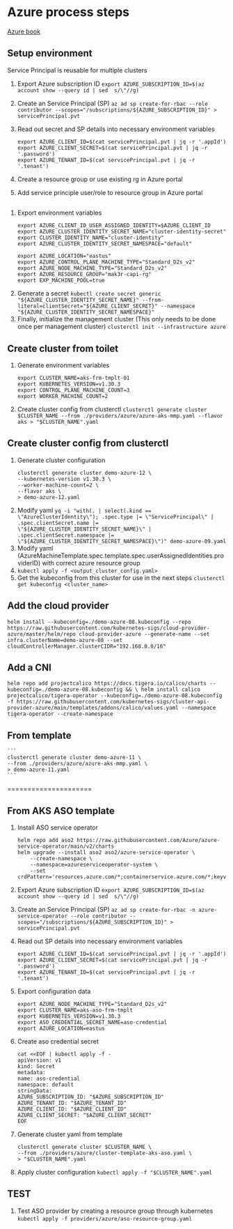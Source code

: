 # Azure process steps
[Azure book](https://cluster-api.sigs.k8s.io/user/quick-start.html)

## Setup environment
Service Principal is reusable for multiple clusters

1. Export Azure subscription ID
    `export AZURE_SUBSCRIPTION_ID=$(az account show --query id | sed  s/\"//g)`

1. Create an Service Principal (SP) 
    `az ad sp create-for-rbac --role contributor --scopes="/subscriptions/${AZURE_SUBSCRIPTION_ID}" > servicePrincipal.pvt`

1. Read out secret and SP details into necessary environment variables
    ```
    export AZURE_CLIENT_ID=$(cat servicePrincipal.pvt | jq -r '.appId')
    export AZURE_CLIENT_SECRET=$(cat servicePrincipal.pvt | jq -r '.password')
    export AZURE_TENANT_ID=$(cat servicePrincipal.pvt | jq -r '.tenant')
    ```
1. Create a resource group or use existing rg in Azure portal
1. Add service principle user/role to resource group in Azure portal
 
## 
1. Export environment variables
    ```
    export AZURE_CLIENT_ID_USER_ASSIGNED_IDENTITY=$AZURE_CLIENT_ID 
    export AZURE_CLUSTER_IDENTITY_SECRET_NAME="cluster-identity-secret"
    export CLUSTER_IDENTITY_NAME="cluster-identity"
    export AZURE_CLUSTER_IDENTITY_SECRET_NAMESPACE="default" 

    export AZURE_LOCATION="eastus"
    export AZURE_CONTROL_PLANE_MACHINE_TYPE="Standard_D2s_v2"
    export AZURE_NODE_MACHINE_TYPE="Standard_D2s_v2"
    export AZURE_RESOURCE_GROUP="mak3r-capi-rg"
    export EXP_MACHINE_POOL=true
    ```
1. Generate a secret
    `kubectl create secret generic "${AZURE_CLUSTER_IDENTITY_SECRET_NAME}" --from-literal=clientSecret="${AZURE_CLIENT_SECRET}" --namespace "${AZURE_CLUSTER_IDENTITY_SECRET_NAMESPACE}"`
1. Finally, initialize the management cluster (This only needs to be done once per management cluster)
    `clusterctl init --infrastructure azure`

## Create cluster from toilet
1. Generate environment variables
    ```
    export CLUSTER_NAME=aks-frm-tmplt-01
    export KUBERNETES_VERSION=v1.30.3
    export CONTROL_PLANE_MACHINE_COUNT=3
    export WORKER_MACHINE_COUNT=2
    ```
1. Create cluster config from clusterctl
    `clusterctl generate cluster $CLUSTER_NAME --from ./providers/azure/azure-aks-mmp.yaml --flavor aks > "$CLUSTER_NAME".yaml`

## Create cluster config from clusterctl
1. Generate cluster configuration
    ```
    clusterctl generate cluster demo-azure-12 \
    --kubernetes-version v1.30.3 \
    --worker-machine-count=2 \
    --flavor aks \
    > demo-azure-12.yaml
    ```
1. Modify yaml
    `yq -i "with(. | select(.kind == \"AzureClusterIdentity\"); .spec.type |= \"ServicePrincipal\" | .spec.clientSecret.name |= \"${AZURE_CLUSTER_IDENTITY_SECRET_NAME}\" | .spec.clientSecret.namespace |= \"${AZURE_CLUSTER_IDENTITY_SECRET_NAMESPACE}\")" demo-azure-09.yaml`
1. Modify yaml (AzureMachineTemplate.spec.template.spec.userAssignedIdentities.providerID) with correct azure resource group
1. `kubectl apply -f <output_cluster_config.yaml>`
1. Get the kubeconfig from this cluster for use in the next steps
    `clusterctl get kubeconfig <cluster_name>`

## Add the cloud provider
`helm install --kubeconfig=./demo-azure-08.kubeconfig --repo https://raw.githubusercontent.com/kubernetes-sigs/cloud-provider-azure/master/helm/repo cloud-provider-azure --generate-name --set infra.clusterName=demo-azure-08 --set cloudControllerManager.clusterCIDR="192.168.0.0/16"`

## Add a CNI
`helm repo add projectcalico https://docs.tigera.io/calico/charts --kubeconfig=./demo-azure-08.kubeconfig && \
helm install calico projectcalico/tigera-operator --kubeconfig=./demo-azure-08.kubeconfig -f https://raw.githubusercontent.com/kubernetes-sigs/cluster-api-provider-azure/main/templates/addons/calico/values.yaml --namespace tigera-operator --create-namespace`


## From template
    ```
    clusterctl generate cluster demo-azure-11 \
    --from ./providers/azure/azure-aks-mmp.yaml \
    > demo-azure-11.yaml
    ```

=====================

## From AKS ASO template
1. Install ASO service operator
    ```
    helm repo add aso2 https://raw.githubusercontent.com/Azure/azure-service-operator/main/v2/charts
    helm upgrade --install aso2 aso2/azure-service-operator \
        --create-namespace \
        --namespace=azureserviceoperator-system \
        --set crdPattern='resources.azure.com/*;containerservice.azure.com/*;keyvault.azure.com/*;managedidentity.azure.com/*;eventhub.azure.com/*'
    ```
1. Export Azure subscription ID
    `export AZURE_SUBSCRIPTION_ID=$(az account show --query id | sed  s/\"//g)`

1. Create an Service Principal (SP) 
    `az ad sp create-for-rbac -n azure-service-operator --role contributor --scopes="/subscriptions/${AZURE_SUBSCRIPTION_ID}" > servicePrincipal.pvt`

1. Read out SP details into necessary environment variables
    ```
    export AZURE_CLIENT_ID=$(cat servicePrincipal.pvt | jq -r '.appId')
    export AZURE_CLIENT_SECRET=$(cat servicePrincipal.pvt | jq -r '.password')
    export AZURE_TENANT_ID=$(cat servicePrincipal.pvt | jq -r '.tenant')
    ```

1. Export configuration data
    ```
    export AZURE_NODE_MACHINE_TYPE="Standard_D2s_v2"
    export CLUSTER_NAME=aks-aso-frm-tmplt
    export KUBERNETES_VERSION=v1.30.3
    export ASO_CREDENTIAL_SECRET_NAME=aso-credential
    export AZURE_LOCATION=eastus
    ```

1. Create aso credential secret
    ```
    cat <<EOF | kubectl apply -f -
    apiVersion: v1
    kind: Secret
    metadata:
    name: aso-credential
    namespace: default
    stringData:
    AZURE_SUBSCRIPTION_ID: "$AZURE_SUBSCRIPTION_ID"
    AZURE_TENANT_ID: "$AZURE_TENANT_ID"
    AZURE_CLIENT_ID: "$AZURE_CLIENT_ID"
    AZURE_CLIENT_SECRET: "$AZURE_CLIENT_SECRET"
    EOF
    ```

1. Generate cluster yaml from template
    ```
    clusterctl generate cluster $CLUSTER_NAME \
    --from ./providers/azure/cluster-template-aks-aso.yaml \
    > "$CLUSTER_NAME".yaml
    ```

1. Apply cluster configuration
    `kubectl apply -f "$CLUSTER_NAME".yaml`

## TEST
1. Test ASO provider by creating a resource group through kubernetes
    `kubectl apply -f providers/azure/aso-resource-group.yaml`